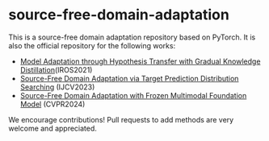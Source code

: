 # source-free-domain-adaptation
This is a source-free domain adaptation repository based on PyTorch. It is also the official repository for the following works:
- [Model Adaptation through Hypothesis Transfer with Gradual Knowledge Distillation](https://ieeexplore.ieee.org/abstract/document/9636206)(IROS2021)
- [Source-Free Domain Adaptation via Target Prediction Distribution Searching](https://link.springer.com/article/10.1007/s11263-023-01892-w) (IJCV2023)
- [Source-Free Domain Adaptation with Frozen Multimodal Foundation Model](https://arxiv.org/pdf/2311.16510.pdf) (CVPR2024)

</details>
We encourage contributions! Pull requests to add methods are very welcome and appreciated.
